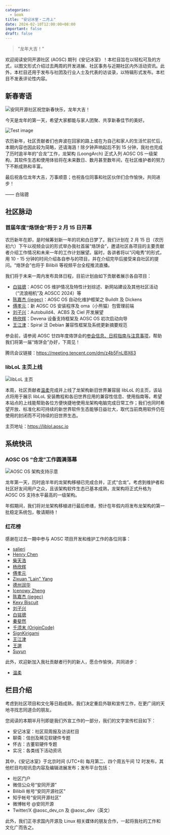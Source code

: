 ```yaml
---
categories:
  - book
title: "安记冰室・二月上"
date: 2024-02-10T12:00:00+08:00
important: false
draft: false
---
```

> “龙年大吉！”

欢迎阅读安同开源社区 (AOSC) 期刊《安记冰室》！本栏目旨在以轻松可及的方式，以图文形式介绍过去两周的开发进展、社区事务与近期社区内外活动资讯。此外，本栏目还用于发布与社团及行业人士及代表的访谈录，以特辑形式发布。本栏目不发表评论性内容。

新春寄语
--------

![安同开源社区祝您新春快乐，龙年大吉！](/assets/coffee-break/20240210/imgs/aosc-new-year.png)

今天是龙年的第一天，希望大家都能与家人团聚、共享新春佳节的美好。

![Test image](https://matrix.aosc.io/s/6659a27e3a2bb)

农历新年，社区贡献者们也奔波在回家的路上或在为自己和家人的生活忙前忙后，本期内容也因此较为简略，还请海涵！除夕钟声响起后不到 15 分钟，我社也完成了历时逾半年的“合龙”工作，龙架构 (LoongArch) 正式入列 AOSC OS 一级架构，其软件生态和使用体验将在未来数日、数月甚至数年间，在社区维护者的努力下不断成熟和丰富。

最后祝各位龙年大吉，万事顺意；也祝各位同事和社区伙伴们合作愉快，共同进步！

—— 白铭骢

社区脉动
--------

### 首届年度“烙饼会”将于 2 月 15 日开幕

农历新年在即，是时候筹划新一年的坑和白日梦了。我们计划在 2 月 15 日（农历初六）下午以视频会议的形式举办我社首届“烙饼会”，邀请社区各项目的主要贡献者介绍工作情况和未来一年的工作计划展望。届时，各讲者将以“闪电秀”的形式，用 10 - 15 分钟的时间介绍各自参与的项目，并在介绍完毕后接受来自社区的提问。“烙饼会”也将于 Bilibili 等视频平台全程推流直播。

我们将于未来一周内发布具体日程，目前计划由如下贡献者展示各自项目：

- [白铭骢](https://github.com/MingcongBai)：AOSC OS 维护情况及特性计划综述、新网站建设及其他社区活动（“流浪相机”及 AOSCC 2024）等
- [陈嘉杰 (jiegec)](https://github.com/jiegec)：AOSC OS 自动化维护框架之 BuildIt 及 Dickens
- [傅孝元](https://github.com/eatradish)：新 AOSC OS 安装程序及 oma（小熊猫）包管理前端
- [刘子兴](https://github.com/liushuyu)：Autobuild4、ACBS 及 Ciel 开发展望
- [杨欣辉](https://github.com/Cyanoxygen)：Devena 设备支持框架及 AOSC OS 初次启动向导
- [王江津](https://github.com/RedL0tus)：Spiral 泛 Debian 兼容性框架及系统更新摘要规范

参会前，请参阅 AOSC 廿四年度烙饼会的[参会信息、日程指南与注意事项](https://wiki.aosc.io/zh/community/springcon/2024/)，帮助我们将第一届“烙饼会”办好，下周见！

腾讯会议链接：https://meeting.tencent.com/dm/z4b5FnLlBX63

### libLoL 主页上线

![libLoL 主页](/assets/coffee-break/20240210/imgs/liblol-home.png)

本周，社区贡献者[温柔](https://github.com/xunpod)完成并上线了龙架构新旧世界兼容层 libLoL 的主页，该站点将用于展示 libLoL 安装教程和各旧世界应用的兼容性信息、使用指南等。希望本站点的上线能帮助各位方便快捷地使用龙架构电脑完成日常工作；我们也同时希望开放、标准化和可持续的新世界软件生态能够日益壮大，取代当前商用软件仍在使用的封闭而不可持续的旧世界生态。

主页地址：https://liblol.aosc.io

系统快讯
--------

### AOSC OS “合龙”工作圆满落幕

![AOSC OS 架构支持示意](/assets/coffee-break/20240210/imgs/port-tiers.zh-cn.png)

龙年第一天，历时逾半年的龙架构移植已完成合并，正式“合龙”。考虑到维护者和社区好友间用户之众，且该架构软件生态已基本成熟，龙架构将正式升格为 AOSC OS 支持水平最高的一级架构。

年假期间，我们将对龙架构移植进行最后修缮，预计在年假内将发布龙架构的第一批稳定系统包，敬请期待！

### 红花榜

感谢在过去一期中参与 AOSC 项目开发和维护工作的各位同事：

- [salieri](https://github.com/BC204)
- [Henry Chen](https://github.com/chenx97)
- [柴天浩](https://github.com/cthbleachbit)
- [杨欣辉](https://github.com/Cyanoxygen)
- [傅孝元](https://github.com/eatradish)
- [Zixuan "Lain" Yang](https://github.com/Fearyncess)
- [德州润华](https://github.com/HouLiXieBuRou)
- [Icenowy Zheng](https://github.com/Icenowy)
- [陈嘉杰 (jiegec)](https://github.com/jiegec)
- [Kexy Biscuit](https://github.com/KexyBiscuit)
- [刘子兴](https://github.com/liushuyu)
- [白铭骢](https://github.com/MingcongBai)
- [秦斐然](https://github.com/Nyovelt)
- [千须末 (OriginCode)](https://github.com/OriginCode)
- [SignKirigami](https://github.com/prcups)
- [王江津](https://github.com/RedL0tus)
- [王邈](https://github.com/shankerwangmiao)
- [Suyun](https://github.com/Suyun114)

此外，欢迎新加入我社贡献者行列的新人，愿合作愉快，共同进步：

- [温柔](https://github.com/xunpod)



栏目介绍
--------

考虑到社区项目和文化等日趋成熟，我们决定重启外联和宣传工作，在更广阔的天地寻找志同道合的朋友。

您阅读的本期半月刊即是我们外宣工作的一部分，我们的文字宣传栏目如下：

- 安记冰室：社区双周报及访谈栏目
- 聊斋：信创及稀见软硬件专题
- 怀古：古董软硬件专题
- 实况：各类线下活动资讯

其中，《安记冰室》于北京时间 (UTC+8) 每月第二、四个周五午间 12 时发布，其他栏目均视讯息内容及编辑进展发布；发布平台包括：

- 社区门户
- 微信公众号“安同开源”
- Bilibili 帐号“安同开源社区”
- 知乎帐号“安同开源社区”
- 微博帐号 @安同开源
- Twitter/X @aosc_dev_cn 及 @aosc_dev（英文）

此外，我们正寻求国内开源及 Linux 相关媒体的朋友合作，一起将我社的工作和文化广而告之。
